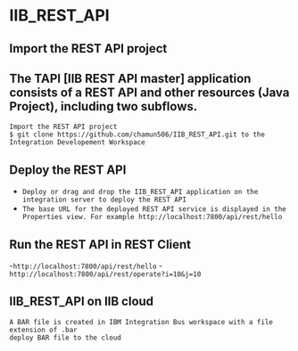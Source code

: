 # IIB_REST_API 
## Import the REST API project
## The TAPI [IIB REST API master] application consists of a REST API and other resources (Java Project), including two subflows.
```
Import the REST API project
$ git clone https://github.com/chamun506/IIB_REST_API.git to the Integration Developement Workspace
```
## Deploy the REST API
- `Deploy or drag and drop the IIB_REST_API application on the integration server to deploy the REST API`
- `The base URL for the deployed REST API service is displayed in the Properties view. For example http://localhost:7800/api/rest/hello`


## Run the REST API in REST Client
-`http://localhost:7800/api/rest/hello`
-`http://localhost:7800/api/rest/operate?i=10&j=10`

## IIB_REST_API on IIB cloud
```
A BAR file is created in IBM Integration Bus workspace with a file extension of .bar
deploy BAR file to the cloud
```






